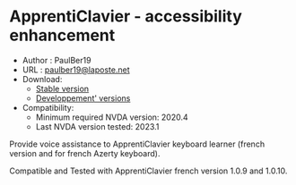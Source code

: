 # ApprentiClavier - accessibility enhancement #

* Author : PaulBer19
* URL : paulber19@laposte.net
* Download:
	* [Stable version][1]
	* [Developpement' versions][2]
* Compatibility:
	* Minimum required NVDA version:  2020.4
	* Last NVDA version tested:  2023.1


Provide voice assistance  to ApprentiClavier keyboard learner (french version and for french Azerty keyboard).

Compatible and Tested with ApprentiClavier french version 1.0.9  and 1.0.10.

[1]: https://rawgit.com/paulber007/AllMyNVDAAddons/master/apprentiClavierAccessEnhancement/apprentiClavierAccessEnhancement-1.10.nvda-addon
[2]: https://github.com/paulber007/AllMyNVDAAddons/tree/master/apprentiClavierAccessEnhancement/dev
